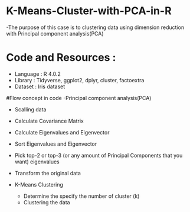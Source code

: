 # K-Means-Cluster-with-PCA-in-R
 -The purpose of this case is to clustering data using dimension reduction with Principal component analysis(PCA)
 
# Code and Resources :
- Language : R 4.0.2
- Library : Tidyverse, ggplot2, dplyr, cluster, factoextra
- Dataset : Iris dataset

#Flow concept in code
 -Principal component analysis(PCA)
   - Scalling data
   - Calculate Covariance Matrix
   - Calculate Eigenvalues and Eigenvector
   - Sort Eigenvalues and Eigenvector
   - Pick top-2 or top-3 (or any amount of Principal Components that you want) eigenvalues
   - Transform the original data

- K-Means Clustering
    - Determine the specify the number of cluster (k)
    - Clustering the data



